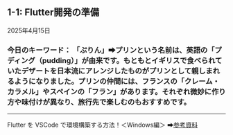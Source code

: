 ## 1-1: Flutter開発の準備


2025年4月15日
### 今日のキーワード： 「ぷりん」➡プリンという名前は、英語の「プディング（pudding）」が由来です。もともとイギリスで食べられていたデザートを日本流にアレンジしたものがプリンとして親しまれるようになりました。プリンの仲間には、フランスの「クレーム・カラメル」やスペインの「フラン」があります。それぞれ微妙に作り方や味付けが異なり、旅行先で楽しむのもおすすめです。
---

Flutter を VSCode で環境構築する方法！＜Windows編＞
➡[参考資料](https://qiita.com/shimizu-m1127/items/d8dfc2179bc01baaef6b)

